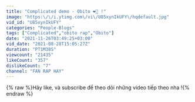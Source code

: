 ```yaml
---
title: "Complicated demo - Obito ❤️‍🔥 !"
image: "https:\/\/i.ytimg.com\/vi\/U85xynIkUFY\/hqdefault.jpg"
vid_id: "U85xynIkUFY"
categories: "People-Blogs"
tags: ["Complicated","obito rap","Obito"]
date: "2021-11-26T03:49:25+03:00"
vid_date: "2021-08-28T15:05:27Z"
duration: "PT1M38S"
viewcount: "21435"
likeCount: "357"
dislikeCount: "7"
channel: "FAN RAP HAY"
---
```

{% raw %}Hãy like, và subscribe để theo dõi những video tiếp theo nha !{% endraw %}

